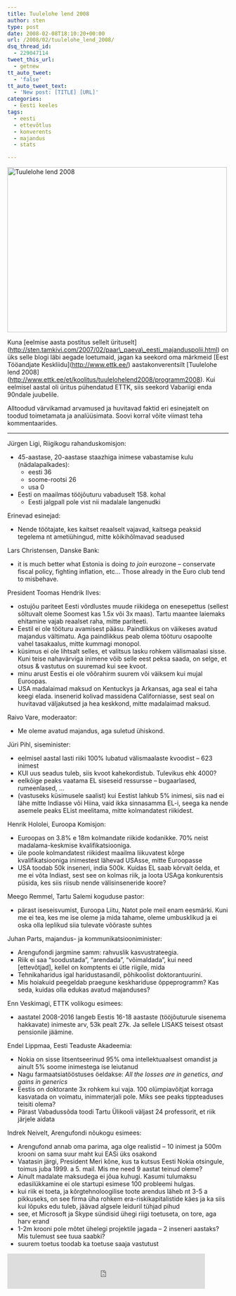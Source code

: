 ```yaml
---
title: Tuulelohe lend 2008
author: sten
type: post
date: 2008-02-08T18:10:20+00:00
url: /2008/02/tuulelohe_lend_2008/
dsq_thread_id:
  - 229047114
tweet_this_url:
  - getnew
tt_auto_tweet:
  - 'false'
tt_auto_tweet_text:
  - 'New post: [TITLE] [URL]'
categories:
  - Eesti keeles
tags:
  - eesti
  - ettevõtlus
  - konverents
  - majandus
  - stats

---
```

[<img src="http://farm3.static.flickr.com/2381/2250382960_1fc8b650c4.jpg" width="500" height="375" alt="Tuulelohe lend 2008" />][1]
  
Kuna \[eelmise aasta postitus sellelt ürituselt\](http://sten.tamkivi.com/2007/02/paar\_paeva\_eesti_majanduspolii.html) on üks selle blogi läbi aegade loetumaid, jagan ka seekord oma märkmeid \[Eest Tööandjate Keskliidu\](http://www.ettk.ee/) aastakonverentsilt \[Tuulelohe lend 2008\](http://www.ettk.ee/et/koolitus/tuulelohelend2008/programm2008). Kui eelmisel aastal oli üritus pühendatud ETTK, siis seekord Vabariigi enda 90ndale juubelile.
  
Alltoodud värvikamad arvamused ja huvitavad faktid eri esinejatelt on toodud toimetamata ja analüüsimata. Soovi korral võite viimast teha kommentaarides.

<!--more-->

* * *

Jürgen Ligi, Riigikogu rahanduskomisjon:

  * 45-aastase, 20-aastase staazhiga inimese vabastamise kulu (nädalapalkades): 
      * eesti 36
      * soome-rootsi 26
      * usa 0
  * Eesti on maailmas tööjõuturu vabaduselt 158. kohal 
      * Eesti jalgpall pole vist nii madalale langenudki

Erinevad esinejad:

  * Nende töötajate, kes kaitset reaalselt vajavad, kaitsega peaksid tegelema nt ametiühingud, mitte kõikihõlmavad seadused

Lars Christensen, Danske Bank:

  * it is much better what Estonia is doing _to join_ eurozone &#8211; conservate fiscal policy, fighting inflation, etc&#8230; Those already in the Euro club tend to misbehave. 

President Toomas Hendrik Ilves:

  * ostujõu pariteet Eesti võrdlustes muude riikidega on enesepettus (sellest sõltuvalt oleme Soomest kas 1.5x või 3x maas). Tartu maantee laiemaks ehitamine vajab reaalset raha, mitte pariteeti. 
  * Eestil ei ole tööturu avamisest pääsu. Paindlikkus on väikeses avatud majandus vältimatu. Aga paindlikkus peab olema tööturu osapoolte vahel tasakaalus, mitte kummagi monopol. 
  * küsimus ei ole lihtsalt selles, et valitsus lasku rohkem välismaalasi sisse. Kuni teise nahavärviga inimene võib selle eest peksa saada, on selge, et otsus & vastutus on suuremad kui see kvoot. 
  * minu arust Eestis ei ole võõrahirm suurem või väiksem kui mujal Euroopas. 
  * USA madalaimad maksud on Kentuckys ja Arkansas, aga seal ei taha keegi elada. insenerid kolivad massidena Californiasse, sest seal on huvitavad väljakutsed ja hea keskkond, mitte madalaimad maksud.

Raivo Vare, moderaator:

  * Me oleme avatud majandus, aga suletud ühiskond.

Jüri Pihl, siseminister:

  * eelmisel aastal lasti riiki 100% lubatud välismaalaste kvoodist &#8211; 623 inimest
  * KUI uus seadus tuleb, siis kvoot kahekordistub. Tulevikus ehk 4000?
  * eelkõige peaks vaatama EL siseseid ressursse &#8211; bugaarlased, rumeenlased, &#8230;
  * (vastuseks küsimusele saalist) kui Eestist lahkub 5% inimesi, siis nad ei lähe mitte Indiasse või Hiina, vaid ikka sinnasamma EL-i, seega ka nende asemele peaks EList meelitama, mitte kolmandatest riikidest.

Henrik Hololei, Euroopa Komisjon:

  * Euroopas on 3.8% e 18m kolmandate riikide kodanikke. 70% neist madalama-keskmise kvalifikatsiooniga.
  * üle poole kolmandatest riikidest maailma liikuvatest kõrge kvalifikatsiooniga inimestest lähevad USAsse, mitte Euroopasse
  * USA toodab 50k inseneri, india 500k. Kuidas EL saab kõrvalt öelda, et me ei võta Indiast, sest see on kolmas riik, ja loota USAga konkurentsis püsida, kes siis riisub nende välisinseneride koore?

Meego Remmel, Tartu Salemi koguduse pastor:

  * pärast iseseisvumist, Euroopa Liitu, Natot pole meil enam eesmärki. Kuni me ei tea, kes me ise oleme ja mida tahame, oleme umbusklikud ja ei oska olla leplikud siia tulevate võõraste suhtes

Juhan Parts, majandus- ja kommunikatsiooniminister:

  * Arengufondi jargmine samm: rahvuslik kasvustrateegia.
  * Riik ei saa &#8220;soodustada&#8221;, &#8220;arendada&#8221;, &#8220;võimaldada&#8221;, kui need [ettevõtjad], kellel on komptents ei ütle riigile, mida
  * Tehnikaharidus igal haridustasandil, põhikoolist doktorantuurini.
  * Mis hoiakuid peegeldab praegune keskhariduse õppeprogramm? Kas seda, kuidas olla edukas avatud majanduses?

Enn Veskimagi, ETTK volikogu esimees:

  * aastatel 2008-2016 langeb Eestis 16-18 aastaste (tööjõuturule sisenema hakkavate) inimeste arv, 53k pealt 27k. Ja sellele LISAKS teisest otsast pensionile jäämine. 

Endel Lippmaa, Eesti Teaduste Akadeemia:

  * Nokia on sisse litsentseerinud 95% oma intellektuaalsest omandist ja ainult 5% soome inimestega ise leiutanud
  * Nagu farmaatsiatööstuses öeldakse: _All the losses are in genetics, and gains in generics_
  * Eestis on doktorante 3x rohkem kui vaja. 100 olümpiavõitjat korraga kasvatada on voimatu, inimmaterjali pole. Miks see peaks tippteaduses teisiti olema?
  * Pärast Vabadussõda toodi Tartu Ülikooli väljast 24 professorit, et riik järjele aidata

Indrek Neivelt, Arengufondi nõukogu esimees:

  * Arengufond annab oma parima, aga olge realistid &#8211; 10 inimest ja 500m krooni on sama suur maht kui EASi üks osakond
  * Vaatasin järgi, President Meri kõne, kus ta kutsus Eesti Nokia otsingule, toimus juba 1999. a 5. mail. Mis me need 9 aastat teinud oleme?
  * Ainult madalate maksudega ei jõua kuhugi. Kasumi tulumaksu edasilükkamine ei ole startupi esimese 100 probleemi hulgas.
  * kui riik ei toeta, ja kõrgtehnoloogilise toote arendus läheb nt 3-5 a pikkuseks, on see firma üha rohkem era-riskikapitalistide käes ja ka siis kui lõpuks edu tuleb, jäävad algsele leiduril tühjad pihud
  * see, et Microsoft ja Skype sündisid ühegi riigi toetuseta, on tore, aga harv erand
  * 1-2m krooni pole mõtet ühelegi projektile jagada &#8211; 2 inseneri aastaks? Mis tulemust see tuua saabki?
  * suurem toetus toodab ka toetuse saaja vastutust

<iframe src="http://www.facebook.com/plugins/like.php?href=http%3A%2F%2Fsten.tamkivi.com%2F2008%2F02%2Ftuulelohe_lend_2008%2F&layout=standard&show_faces=true&width=450&action=like&colorscheme=light&height=80" scrolling="no" frameborder="0" style="border:none; overflow:hidden; width:450px; height:80px;" allowTransparency="true"></iframe>

 [1]: http://www.flickr.com/photos/seikatsu/2250382960/ "Tuulelohe lend 2008 by seikatsu, on Flickr"